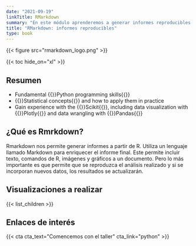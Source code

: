 ```yaml
---
date: "2021-09-19"
linkTitle: RMarkdown
summary: "En este módulo aprenderemos a generar informes reproducibles."
title: "RMarkdown: informes reproducibles"
type: book
---
```


{{< figure src="rmarkdown_logo.png" >}}

{{< toc hide_on="xl" >}}

## Resumen

- Fundamental {{<hl>}}Python programming skills{{</hl>}}
- {{<hl>}}Statistical concepts{{</hl>}} and how to apply them in practice
- Gain experience with the {{<hl>}}Scikit{{</hl>}}, including data visualization with {{<hl>}}Plotly{{</hl>}} and data wrangling with {{<hl>}}Pandas{{</hl>}}

## ¿Qué es Rmrkdown?

Rmarkdown nos permite generar informes a partir de R. Utiliza un lenguaje llamado Markdown para enriquecer el informe final. Este permite incluir texto, comandos de R, imágenes y gráficos a un documento. Pero lo más importante es que permite que se reproduzca el análisis realizado y si se incorporan nuevos datos, los resultados se actualizarán.

## Visualizaciones a realizar

{{< list_children >}}


## Enlaces de interés


{{< cta cta_text="Comencemos con el taller" cta_link="python" >}}
